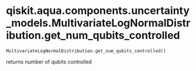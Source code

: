 # qiskit.aqua.components.uncertainty\_models.MultivariateLogNormalDistribution.get\_num\_qubits\_controlled

`MultivariateLogNormalDistribution.get_num_qubits_controlled()`

returns number of qubits controlled
